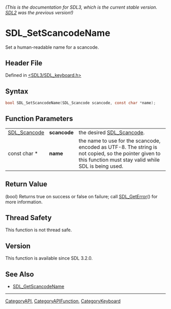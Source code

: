 ###### (This is the documentation for SDL3, which is the current stable version. [SDL2](https://wiki.libsdl.org/SDL2/) was the previous version!)
# SDL_SetScancodeName

Set a human-readable name for a scancode.

## Header File

Defined in [<SDL3/SDL_keyboard.h>](https://github.com/libsdl-org/SDL/blob/main/include/SDL3/SDL_keyboard.h)

## Syntax

```c
bool SDL_SetScancodeName(SDL_Scancode scancode, const char *name);
```

## Function Parameters

|                              |              |                                                                                                                                                              |
| ---------------------------- | ------------ | ------------------------------------------------------------------------------------------------------------------------------------------------------------ |
| [SDL_Scancode](SDL_Scancode) | **scancode** | the desired [SDL_Scancode](SDL_Scancode).                                                                                                                    |
| const char *                 | **name**     | the name to use for the scancode, encoded as UTF-8. The string is not copied, so the pointer given to this function must stay valid while SDL is being used. |

## Return Value

(bool) Returns true on success or false on failure; call
[SDL_GetError](SDL_GetError)() for more information.

## Thread Safety

This function is not thread safe.

## Version

This function is available since SDL 3.2.0.

## See Also

- [SDL_GetScancodeName](SDL_GetScancodeName)

----
[CategoryAPI](CategoryAPI), [CategoryAPIFunction](CategoryAPIFunction), [CategoryKeyboard](CategoryKeyboard)

